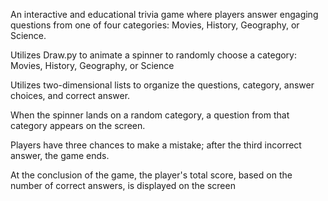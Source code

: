 An interactive and educational trivia game where players answer engaging questions from one of four categories: Movies, History, Geography, or Science. 

Utilizes Draw.py to animate a spinner to randomly choose a category: Movies, History, Geography, or Science

Utilizes two-dimensional lists to organize the questions, category, answer choices, and correct answer. 

When the spinner lands on a random category, a question from that category appears on the screen. 

Players have three chances to make a mistake; after the third incorrect answer, the game ends.

At the conclusion of the game, the player's total score, based on the number of correct answers, is displayed on the screen
